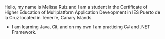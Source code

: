 Hello, my name is Melissa Ruiz and I am a student in the Certificate of Higher Education of Multiplatform Application Development in IES Puerto de la Cruz located in Tenerife, Canary Islands.
- I am learning Java, Git, and on my own I am practicing C# and .NET Framework.
